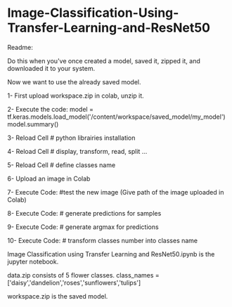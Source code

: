 # Image-Classification-Using-Transfer-Learning-and-ResNet50
Readme: 

Do this when you've once created a model, saved it, zipped it, and downloaded it to your system. 

Now we want to use the already saved model.

1- First upload workspace.zip in colab, unzip it.

2- Execute the code: model = tf.keras.models.load_model('/content/workspace/saved_model/my_model') model.summary()

3- Reload Cell # python librairies installation

4- Reload Cell # display, transform, read, split ...

5- Reload Cell # define classes name

6- Upload an image in Colab

7- Execute Code: #test the new image (Give path of the image uploaded in Colab)

8- Execute Code: # generate predictions for samples

9- Execute Code: # generate argmax for predictions

10- Execute Code: # transform classes number into classes name

Image Classification using Transfer Learning and ResNet50.ipynb is the jupyter notebook.

data.zip consists of 5 flower classes.
class_names = ['daisy','dandelion','roses','sunflowers','tulips']

workspace.zip is the saved model.
